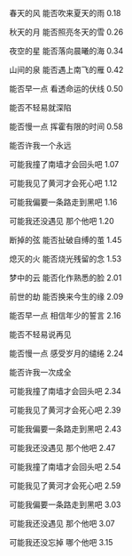 春天的风 能否吹来夏天的雨 0.18

秋天的月 能否照亮冬天的雪 0.26

夜空的星 能否落向晨曦的海 0.34

山间的泉 能否遇上南飞的雁 0.42

能否早一点 看透命运的伏线 0.50

能否不轻易就深陷

能否慢一点 挥霍有限的时间 0.58

能否许我一个永远

可能我撞了南墙才会回头吧 1.07

可能我见了黄河才会死心吧 1.12

可能我偏要一条路走到黑吧 1.16

可能我还没遇见 那个他吧 1.20

 

断掉的弦 能否扯破自缚的茧 1.45

熄灭的火 能否烧光残留的念 1.53

梦中的云 能否化作熟悉的脸 2.01

前世的劫 能否换来今生的缘 2.09

能否早一点 相信年少的誓言 2.16

能否不轻易说再见

能否慢一点 感受岁月的缱绻 2.24

能否许我一次成全

可能我撞了南墙才会回头吧 2.34

可能我见了黄河才会死心吧 2.39

可能我偏要一条路走到黑吧 2.43

可能我还没遇见 那个他吧 2.47

 

可能我撞了南墙才会回头吧 2.54

可能我见了黄河才会死心吧 2.59

可能我偏要一条路走到黑吧 3.03

可能我还没遇见 那个他吧 3.07

可能我还没忘掉 哪个他吧 3.15